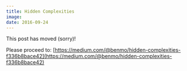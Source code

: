 ```yaml
---
title: Hidden Complexities
image: 
date: 2016-09-24
---
```


This post has moved (sorry)!

Please proceed to: [https://medium.com/@benmo/hidden-complexities-f336b8bace42](https://medium.com/@benmo/hidden-complexities-f336b8bace42)